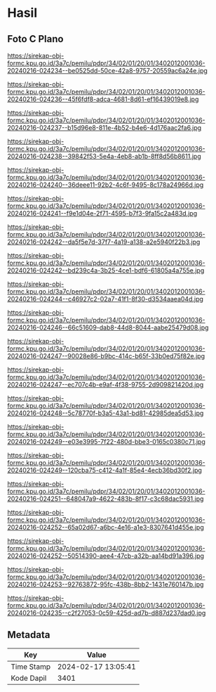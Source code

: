 # Hasil

## Foto C Plano

https://sirekap-obj-formc.kpu.go.id/3a7c/pemilu/pdpr/34/02/01/20/01/3402012001036-20240216-024234--be0525dd-50ce-42a8-9757-20559ac6a24e.jpg

https://sirekap-obj-formc.kpu.go.id/3a7c/pemilu/pdpr/34/02/01/20/01/3402012001036-20240216-024236--45f6fdf8-adca-4681-8d61-ef16439019e8.jpg

https://sirekap-obj-formc.kpu.go.id/3a7c/pemilu/pdpr/34/02/01/20/01/3402012001036-20240216-024237--b15d96e8-811e-4b52-b4e6-4d176aac2fa6.jpg

https://sirekap-obj-formc.kpu.go.id/3a7c/pemilu/pdpr/34/02/01/20/01/3402012001036-20240216-024238--39842f53-5e4a-4eb8-ab1b-8ff8d56b8611.jpg

https://sirekap-obj-formc.kpu.go.id/3a7c/pemilu/pdpr/34/02/01/20/01/3402012001036-20240216-024240--36deee11-92b2-4c6f-9495-8c178a24966d.jpg

https://sirekap-obj-formc.kpu.go.id/3a7c/pemilu/pdpr/34/02/01/20/01/3402012001036-20240216-024241--f9e1d04e-2f71-4595-b7f3-9fa15c2a483d.jpg

https://sirekap-obj-formc.kpu.go.id/3a7c/pemilu/pdpr/34/02/01/20/01/3402012001036-20240216-024242--da5f5e7d-37f7-4a19-a138-a2e5940f22b3.jpg

https://sirekap-obj-formc.kpu.go.id/3a7c/pemilu/pdpr/34/02/01/20/01/3402012001036-20240216-024242--bd239c4a-3b25-4ce1-bdf6-61805a4a755e.jpg

https://sirekap-obj-formc.kpu.go.id/3a7c/pemilu/pdpr/34/02/01/20/01/3402012001036-20240216-024244--c46927c2-02a7-41f1-8f30-d3534aaea04d.jpg

https://sirekap-obj-formc.kpu.go.id/3a7c/pemilu/pdpr/34/02/01/20/01/3402012001036-20240216-024246--66c51609-dab8-44d8-8044-aabe25479d08.jpg

https://sirekap-obj-formc.kpu.go.id/3a7c/pemilu/pdpr/34/02/01/20/01/3402012001036-20240216-024247--90028e86-b9bc-414c-b65f-33b0ed75f82e.jpg

https://sirekap-obj-formc.kpu.go.id/3a7c/pemilu/pdpr/34/02/01/20/01/3402012001036-20240216-024247--ec707c4b-e9af-4f38-9755-2d909821420d.jpg

https://sirekap-obj-formc.kpu.go.id/3a7c/pemilu/pdpr/34/02/01/20/01/3402012001036-20240216-024248--5c78770f-b3a5-43a1-bd81-42985dea5d53.jpg

https://sirekap-obj-formc.kpu.go.id/3a7c/pemilu/pdpr/34/02/01/20/01/3402012001036-20240216-024249--e03e3995-7f22-480d-bbe3-0165c0380c71.jpg

https://sirekap-obj-formc.kpu.go.id/3a7c/pemilu/pdpr/34/02/01/20/01/3402012001036-20240216-024249--120cba75-c412-4a1f-85e4-4ecb36bd30f2.jpg

https://sirekap-obj-formc.kpu.go.id/3a7c/pemilu/pdpr/34/02/01/20/01/3402012001036-20240216-024251--648047a9-4622-483b-8f17-c3c68dac5931.jpg

https://sirekap-obj-formc.kpu.go.id/3a7c/pemilu/pdpr/34/02/01/20/01/3402012001036-20240216-024252--65a02d67-a6bc-4e16-a1e3-8307641d455e.jpg

https://sirekap-obj-formc.kpu.go.id/3a7c/pemilu/pdpr/34/02/01/20/01/3402012001036-20240216-024252--50514390-aee4-47cb-a32b-aa14bd91a396.jpg

https://sirekap-obj-formc.kpu.go.id/3a7c/pemilu/pdpr/34/02/01/20/01/3402012001036-20240216-024253--92763872-95fc-438b-8bb2-1431e760147b.jpg

https://sirekap-obj-formc.kpu.go.id/3a7c/pemilu/pdpr/34/02/01/20/01/3402012001036-20240216-024235--c2f27053-0c59-425d-ad7b-d887d237dad0.jpg


## Metadata

| Key        | Value               |
| ---------- | ------------------- |
| Time Stamp | 2024-02-17 13:05:41 |
| Kode Dapil | 3401                |



